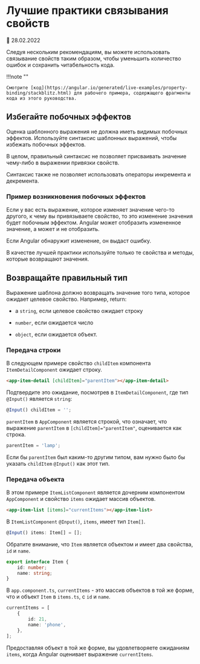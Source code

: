 # Лучшие практики связывания свойств

:date: 28.02.2022

Следуя нескольким рекомендациям, вы можете использовать связывание свойств таким образом, чтобы уменьшить количество ошибок и сохранить читабельность кода.

!!!note ""

    Смотрите [код](https://angular.io/generated/live-examples/property-binding/stackblitz.html) для рабочего примера, содержащего фрагменты кода из этого руководства.

## Избегайте побочных эффектов

Оценка шаблонного выражения не должна иметь видимых побочных эффектов. Используйте синтаксис шаблонных выражений, чтобы избежать побочных эффектов.

В целом, правильный синтаксис не позволяет присваивать значение чему-либо в выражении привязки свойств.

Синтаксис также не позволяет использовать операторы инкремента и декремента.

### Пример возникновения побочных эффектов

Если у вас есть выражение, которое изменяет значение чего-то другого, к чему вы привязываете свойство, то это изменение значения будет побочным эффектом. Angular может отобразить измененное значение, а может и не отобразить.

Если Angular обнаружит изменение, он выдаст ошибку.

В качестве лучшей практики используйте только те свойства и методы, которые возвращают значения.

## Возвращайте правильный тип

Выражение шаблона должно возвращать значение того типа, которое ожидает целевое свойство. Например, return:

-   a `string`, если целевое свойство ожидает строку

-   `number`, если ожидается число

-   `object`, если ожидается объект.

### Передача строки

В следующем примере свойство `childItem` компонента `ItemDetailComponent` ожидает строку.

```html
<app-item-detail [childItem]="parentItem"></app-item-detail>
```

Подтвердите это ожидание, посмотрев в `ItemDetailComponent`, где тип `@Input()` является `string`:

```ts
@Input() childItem = '';
```

`parentItem` в `AppComponent` является строкой, что означает, что выражение `parentItem` в `[childItem]="parentItem"`, оценивается как строка.

```ts
parentItem = 'lamp';
```

Если бы `parentItem` был каким-то другим типом, вам нужно было бы указать `childItem` `@Input()` как этот тип.

### Передача объекта

В этом примере `ItemListComponent` является дочерним компонентом `AppComponent` и свойство `items` ожидает массив объектов.

```html
<app-item-list [items]="currentItems"></app-item-list>
```

В `ItemListComponent` `@Input()`, `items`, имеет тип `Item[]`.

```ts
@Input() items: Item[] = [];
```

Обратите внимание, что `Item` является объектом и имеет два свойства, `id` и `name`.

```ts
export interface Item {
    id: number;
    name: string;
}
```

В `app.component.ts`, `currentItems` - это массив объектов в той же форме, что и объект `Item` в `items.ts`, с `id` и `name`.

```ts
currentItems = [
    {
        id: 21,
        name: 'phone',
    },
];
```

Предоставляя объект в той же форме, вы удовлетворяете ожиданиям `items`, когда Angular оценивает выражение `currentItems`.
